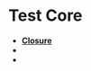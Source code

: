 # Test Core 

- **[Closure](https://www.php.net/manual/en/class.closure.php)**
- **[]()**
- **[]()**


